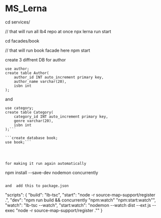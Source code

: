 # MS_Lerna


cd services/


// that will run all lb4 repo at once
npx lerna run start

cd facades/book

// that will run book facade here
npm start 



create 3 diffrent DB for author

```create database author;
use author;
create table Author(
	author_id INT auto_increment primary key,
    author_name varchar(20),
    isbn int
); 
```
    
    
and 

```create database category;
use category;
create table Category(
	category_id INT auto_increment primary key,
    genre varchar(20),
    isbn int
);```

```create database book;
use book;```




for making it run again automatically 

```
npm install --save-dev nodemon concurrently
```

and  add this to package.json

```
"scripts": {
  "build": "lb-tsc",
  "start": "node -r source-map-support/register .",
  "dev": "npm run build && concurrently \"npm:watch\" \"npm:start:watch\"",
  "watch": "lb-tsc --watch",
  "start:watch": "nodemon --watch dist --ext js --exec \"node -r source-map-support/register .\""
}
 ```